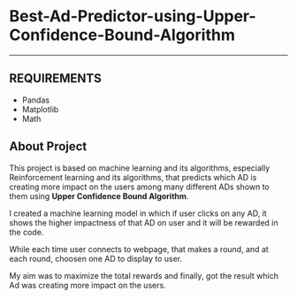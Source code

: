 # Best-Ad-Predictor-using-Upper-Confidence-Bound-Algorithm
_________________________________________________________________________________________________________________

## REQUIREMENTS

* Pandas
* Matplotlib
* Math

## About Project 

This project is based on machine learning and its algorithms, especially Reinforcement learning and its algorithms, that predicts which AD is creating more impact on the users among many different ADs shown to them using **Upper Confidence Bound Algorithm**.

I created a machine learning model in which if user clicks on any AD, it shows the higher impactness of that AD on user and it will be rewarded in the code. 

While each time user connects to webpage, that makes a round, and at each round, choosen one AD to display to user.

My aim was to maximize the total rewards and finally, got the result which Ad was creating more impact on the users.
